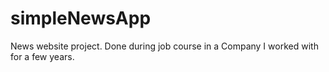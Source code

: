 simpleNewsApp
=============
News website project.
Done during job course in a Company I worked with for a few years.
